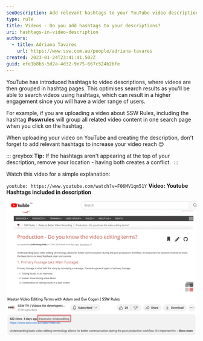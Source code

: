 ```yaml
---
seoDescription: Add relevant hashtags to your YouTube video descriptions to increase reach and engagement by grouping related content together.
type: rule
title: Videos - Do you add hashtags to your descriptions?
uri: hashtags-in-video-description
authors:
  - title: Adriana Tavares
    url: https://www.ssw.com.au/people/adriana-tavares
created: 2023-01-24T23:41:41.502Z
guid: efe1b8b5-5d2a-4d32-9e75-667c524b2bfe
---
```


YouTube has introduced hashtags to video descriptions, where videos are then grouped in hashtag pages. This optimises search results as you'll be able to search videos using hashtags, which can result in a higher engagement since you will have a wider range of users.

For example, if you are uploading a video about SSW Rules, including the hashtag **#sswrules** will group all related video content in one search page when you click on the hashtag.

<!--endintro-->

When uploading your video on YouTube and creating the description, don't forget to add relevant hashtags to increase your video reach 😊

::: greybox
**Tip:** If the hashtags aren't appearing at the top of your description, remove your location - having both creates a conflict. 
:::

Watch this video for a simple explanation:

`youtube: https://www.youtube.com/watch?v=F06MV1qm51Y`
**Video: Youtube Hashtags included in description**

![Figure: When hashtags are added to the description, they appear at the top of it](hashtag-on-youtube-video-descriptions.png)
